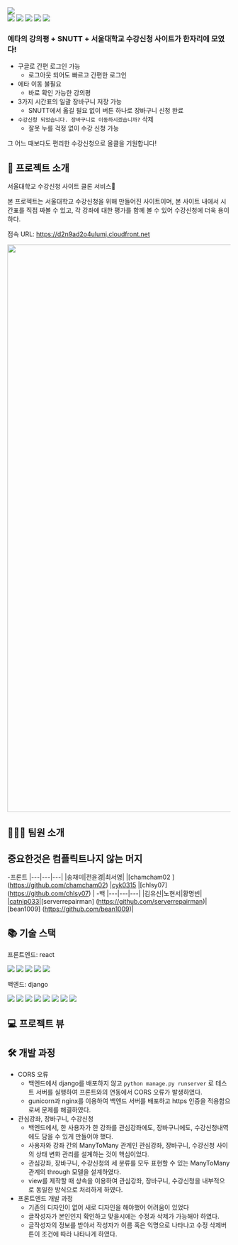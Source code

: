 <img src="https://capsule-render.vercel.app/api?type=waving&color=gradient&height=279&section=header&text=올클을%20향하여&fontSize=90" />

<div align=left> 
  <img src="https://img.shields.io/badge/JavaScript-F7DF1E?style=flat&logo=JavaScript&logoColor=white" />
  <img src="https://img.shields.io/badge/react-61DAFB?style=flat&logo=react&logoColor=black"> 
  <img src="https://img.shields.io/badge/python-3670A0?style=flat&logo=python&logoColor=white">
  <img src="https://img.shields.io/badge/django-092E20?style=flat&logo=django&logoColor=white">
  <img src="https://img.shields.io/badge/postgres-%23316192.svg?style=flat&logo=postgresql&logoColor=white">
</div>

### 에타의 강의평 + SNUTT + 서울대학교 수강신청 사이트가 한자리에 모였다! 
* 구글로 간편 로그인 가능
  - 로그아웃 되어도 빠르고 간편한 로그인 
* 에타 이동 불필요
  - 바로 확인 가능한 강의평
* 3가지 시간표의 일괄 장바구니 저장 가능 
  - SNUTT에서 옮길 필요 없이 버튼 하나로 장바구니 신청 완료 
* `수강신청 되었습니다. 장바구니로 이동하시겠습니까?` 삭제
  - 잘못 누를 걱정 없이 수강 신청 가능 

그 어느 때보다도 편리한 수강신청으로 올클을 기원합니다!


## 👀 프로젝트 소개

서울대학교 수강신청 사이트 클론 서비스🛒

본 프로젝트는 서울대학교 수강신청을 위해 만들어진 사이트이며, 본 사이트 내에서 시간표를 직접 짜볼 수 있고, 각 강좌에 대한 평가를 함께 볼 수 있어 수강신청에 더욱 용이하다. 

접속 URL: <https://d2n9ad2o4ulumj.cloudfront.net>

<img src="https://user-images.githubusercontent.com/79948079/216368903-59ec714e-b432-4462-af3e-7f5d042152f3.png" width=1280/>


## 🧑‍🤝‍🧑 팀원 소개

## 중요한것은 컴플릭트나지 않는 머지

-프론트
|---|---|---|
|송채미|전윤경|최서영|
|[chamcham02 ] (https://github.com/chamcham02) |[cyk0315](https://github.com/cyk0315) |[chlsy07] (https://github.com/chlsy07) |
-백
|---|---|---|
|김유신|노현서|황명빈|
|[catnip033](https://github.com/catnip033)|[serverrepairman] (https://github.com/serverrepairman)|[bean1009] (https://github.com/bean1009)|

## 📚 기술 스택

프론트엔드: react
<div align=left> 
  <img src="https://img.shields.io/badge/JavaScript-F7DF1E?style=flat&logo=JavaScript&logoColor=white" />
  <img src="https://img.shields.io/badge/CSS3-1572B6?style=flat&logo=CSS3&logoColor=white" />
  <img src="https://img.shields.io/badge/SASS-hotpink.svg?style=flat&logo=SASS&logoColor=white">
  <img src="https://img.shields.io/badge/react-61DAFB?style=flat&logo=react&logoColor=black"> 
  <img src="https://img.shields.io/badge/AWS-%23FF9900.svg?style=flat&logo=amazon-aws&logoColor=white">
</div>

백엔드: django
<div align=left> 
  <img src="https://img.shields.io/badge/python-3670A0?style=flat&logo=python&logoColor=white">
  <img src="https://img.shields.io/badge/django-092E20?style=flat&logo=django&logoColor=white">
  <img src="https://img.shields.io/badge/DJANGO-REST-ff1709?style=flat&logo=django&logoColor=white">
  <img src="https://img.shields.io/badge/postgres-%23316192.svg?style=flat&logo=postgresql&logoColor=white">
  <img src="https://img.shields.io/badge/gunicorn-%298729.svg?style=flat&logo=gunicorn&logoColor=white">
  <img src="https://img.shields.io/badge/nginx-%23009639.svg?style=flat&logo=nginx&logoColor=white">
  <img src="https://img.shields.io/badge/docker-%230db7ed.svg?style=flat&logo=docker&logoColor=white">
  <img src="https://img.shields.io/badge/AWS-%23FF9900.svg?style=flat&logo=amazon-aws&logoColor=white">
</div>


## 💻 프로젝트 뷰

## 🛠 개발 과정

* CORS 오류
  - 백엔드에서 django를 배포하지 않고 `python manage.py runserver` 로 테스트 서버를 실행하여 프론트와의 연동에서 CORS 오류가 발생하였다.
  - gunicorn과 nginx를 이용하여 백엔드 서버를 배포하고 https 인증을 적용함으로써 문제를 해결하였다.
* 관심강좌, 장바구니, 수강신청
  - 백엔드에서, 한 사용자가 한 강좌를 관심강좌에도, 장바구니에도, 수강신청내역에도 담을 수 있게 만들어야 했다.
  - 사용자와 강좌 간의 ManyToMany 관계인 관심강좌, 장바구니, 수강신청 사이의 상태 변화 관리를 설계하는 것이 핵심이었다.
  - 관심강좌, 장바구니, 수강신청의 세 분류를 모두 표현할 수 있는 ManyToMany 관계의 through 모델을 설계하였다.
  - view를 제작할 때 상속을 이용하여 관심강좌, 장바구니, 수강신청을 내부적으로 동일한 방식으로 처리하게 하였다.
* 프론트엔드 개발 과정
  - 기존의 디자인이 없어 새로 디자인을 해야했어 어려움이 있었다
  - 글작성자가 본인인지 확인하고 맞을시에는 수정과 삭제가 가능해야 하였다.
  - 글작성자의 정보를 받아서 작성자가 이름 혹은 익명으로 나타나고  수정 삭제버튼이 조건에 따라 나타나게 하였다.
